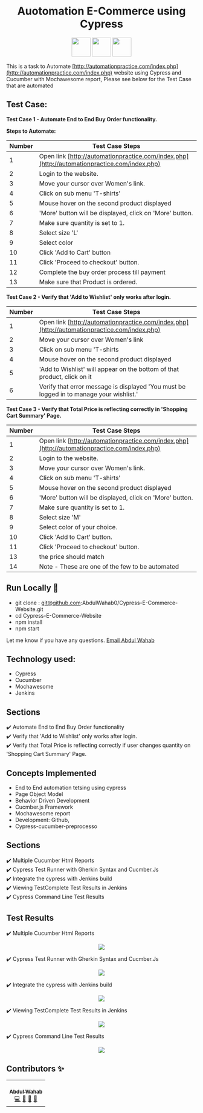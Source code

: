 




<h1 align="center">Auotomation E-Commerce using Cypress  </h1>
 <p align="center">
 <img height="50px" src="https://miro.medium.com/max/7200/1*Jkb_tsMBOvL6wQ8bzldu8Q.png" />
  <img height="50px" src="https://cdn.iconscout.com/icon/free/png-256/mocha-1-1175012.png" /> 
  <img height="50px" src="https://brandslogos.com/wp-content/uploads/thumbs/cucumber-logo-vector.svg" />
 </p>

This is a task to Automate [http://automationpractice.com/index.php](http://automationpractice.com/index.php) website using Cypress and Cucumber with Mochawesome report, Please see below for the Test Case that are automated 


## Test Case:
**Test Case 1 - Automate End to End Buy Order functionality.**  

**Steps to Automate:**

| Number | Test Case Steps |
|--|--|
|1  |   Open link [http://automationpractice.com/index.php](http://automationpractice.com/index.php) |
|2|Login to the website.|
|3  | Move your cursor over Women's link.|
|4  | Click on sub menu 'T-shirts' |
|5  |Mouse hover on the second product displayed|
|6  | 'More' button will be displayed, click on 'More' button. |
|7  | Make sure quantity is set to 1. |
|8  |Select size 'L'|
|9  | Select color |
|10 |Click 'Add to Cart' button|
|11 |Click 'Proceed to checkout' button.|
|12 |Complete the buy order process till payment|
|13 |Make sure that Product is ordered. |


**Test Case 2 - Verify that 'Add to Wishlist' only works after login.**  


| Number | Test Case Steps |
|--|--|
|1  |   Open link [http://automationpractice.com/index.php](http://automationpractice.com/index.php) |
|2|Move your cursor over Women's link|
|3  | Click on sub menu 'T-shirts|
|4  | Mouse hover on the second product displayed |
|5  | 'Add to Wishlist' will appear on the bottom of that product, click on it |
|6  |  Verify that error message is displayed 'You must be logged in to manage your wishlist.'|

  
**Test Case 3 - Verify that Total Price is reflecting correctly in 'Shopping Cart Summary' Page.**  

| Number | Test Case Steps |
|--|--|
|1  |   Open link [http://automationpractice.com/index.php](http://automationpractice.com/index.php) |
|2|Login to the website.|
|3  | Move your cursor over Women's link.|
|4  | Click on sub menu 'T-shirts' |
|5  |Mouse hover on the second product displayed|
|6  | 'More' button will be displayed, click on 'More' button. |
|7  | Make sure quantity is set to 1. |
|8 |Select size 'M'|
|9 | Select color of your choice.|
|10 | Click 'Add to Cart' button.|
|11 | Click 'Proceed to checkout' button.|
|13 | the price should match|
|14 | Note - These are one of the few to be automated |

## Run Locally 🚀

- git clone : git@github.com:AbdulWahab0/Cypress-E-Commerce-Website.git
- cd Cypress-E-Commerce-Website
- npm install
- npm start

Let me know if you have any questions. [Email Abdul Wahab ](mailto:wahab3060h@gmail.com)

## Technology used:

 - Cypress 
 - Cucumber
 - Mochawesome
 - Jenkins



## Sections 
✔️ Automate End to End Buy Order functionality\
✔️ Verify that 'Add to Wishlist' only works after login.\
✔️ Verify that Total Price is reflecting correctly if user changes quantity on 'Shopping Cart Summary' Page.


## Concepts Implemented
- End to End automation tetsing using cypress
- Page Object Model 
- Behavior Driven Development
- Cucmber.js Framework 
-  Mochawesome report
- Development:  Github,
- Cypress-cucumber-preprocesso


## Sections 
✔️ Multiple Cucumber Html Reports\
✔️ Cypress Test Runner with Gherkin Syntax and Cucmber.Js\
✔️ Integrate the cypress with Jenkins build \
✔️ Viewing TestComplete Test Results in Jenkins\
✔️ Cypress Command Line Test Results

## Test Results 
✔️ Multiple Cucumber Html Reports

<p align="center"> 
  <kbd>
  	<a href="#" target="_blank">
		<img src="Cucumber_Report_Mutiple.png"></img>
	</a>
  </kbd>
</p>

✔️ Cypress Test Runner with Gherkin Syntax and Cucmber.Js

<p align="center"> 
  <kbd>
  	<a href="#" target="_blank">
		<img src="Cypress_Test_runner.png"></img>
	</a>
  </kbd>
</p>

✔️ Integrate the cypress with Jenkins build 

<p align="center"> 
  <kbd>
  	<a href="#" target="_blank">
		<img src="Jenkis-Deploy.png"></img>
	</a>
  </kbd>
</p>

✔️ Viewing TestComplete Test Results in Jenkins

<p align="center"> 
  <kbd>
  	<a href="#" target="_blank">
		<img src="Reports from Jenkin.png"></img>
	</a>
  </kbd>
</p>

✔️ Cypress Command Line Test Results

<p align="center"> 
  <kbd>
  	<a href="#" target="_blank">
		<img src="cli_results .png"></img>
	</a>
  </kbd>
</p>



## Contributors ✨
<table>
  <tr>
    <td align="center"><a href="https://github.com/AbdulWahab0"><br /><sub><b>Abdul Wahab</b></sub></a><br /><a href="https://github.com/AbdulWahab0" title="Code">💻</a> <a href="https://github.com/AbdulWahab0" title="Documentation">📖</a> <a href="https://github.com/AbdulWahab0" title="Design">🎨</a> <a href="https://github.com/AbdulWahab0" title="Maintenance">🚧</a></td>
  </tr>
</table>


 

